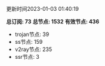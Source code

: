 更新时间2023-01-03 01:40:19

**总订阅: 73**
**总节点: 1532**
**有效节点: 436**
- trojan节点: 39
- ss节点: 159
- v2ray节点: 235
- ssr节点: 3
